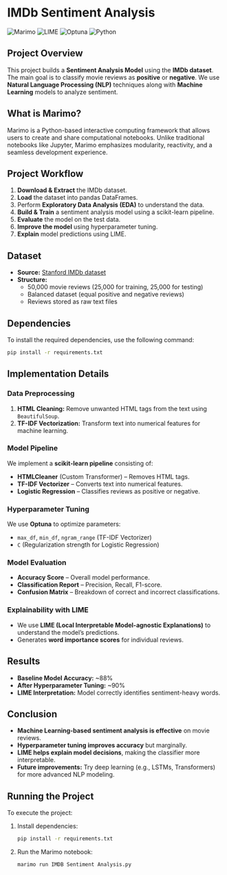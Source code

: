 # IMDb Sentiment Analysis

![Marimo](https://img.shields.io/badge/Marimo-Interactive%20Notebooks-blue)
![LIME](https://img.shields.io/badge/LIME-Explainability-green)
![Optuna](https://img.shields.io/badge/Optuna-Hyperparameter%20Tuning-orange)
![Python](https://img.shields.io/badge/Python-3.8%2B-blue)

## Project Overview
This project builds a **Sentiment Analysis Model** using the **IMDb dataset**. The main goal is to classify movie reviews as **positive** or **negative**. We use **Natural Language Processing (NLP)** techniques along with **Machine Learning** models to analyze sentiment.

## What is Marimo?
Marimo is a Python-based interactive computing framework that allows users to create and share computational notebooks. Unlike traditional notebooks like Jupyter, Marimo emphasizes modularity, reactivity, and a seamless development experience.

## Project Workflow

1. **Download & Extract** the IMDb dataset.
2. **Load** the dataset into pandas DataFrames.
3. Perform **Exploratory Data Analysis (EDA)** to understand the data.
4. **Build & Train** a sentiment analysis model using a scikit-learn pipeline.
5. **Evaluate** the model on the test data.
6. **Improve the model** using hyperparameter tuning.
7. **Explain** model predictions using LIME.

## Dataset
- **Source:** [Stanford IMDb dataset](https://ai.stanford.edu/~amaas/data/sentiment/aclImdb_v1.tar.gz)
- **Structure:**
  - 50,000 movie reviews (25,000 for training, 25,000 for testing)
  - Balanced dataset (equal positive and negative reviews)
  - Reviews stored as raw text files

## Dependencies
To install the required dependencies, use the following command:
```bash
pip install -r requirements.txt
```

## Implementation Details

### Data Preprocessing
1. **HTML Cleaning:** Remove unwanted HTML tags from the text using `BeautifulSoup`.
2. **TF-IDF Vectorization:** Transform text into numerical features for machine learning.

### Model Pipeline
We implement a **scikit-learn pipeline** consisting of:
- **HTMLCleaner** (Custom Transformer) – Removes HTML tags.
- **TF-IDF Vectorizer** – Converts text into numerical features.
- **Logistic Regression** – Classifies reviews as positive or negative.

### Hyperparameter Tuning
We use **Optuna** to optimize parameters:
- `max_df`, `min_df`, `ngram_range` (TF-IDF Vectorizer)
- `C` (Regularization strength for Logistic Regression)

### Model Evaluation
- **Accuracy Score** – Overall model performance.
- **Classification Report** – Precision, Recall, F1-score.
- **Confusion Matrix** – Breakdown of correct and incorrect classifications.

### Explainability with LIME
- We use **LIME (Local Interpretable Model-agnostic Explanations)** to understand the model’s predictions.
- Generates **word importance scores** for individual reviews.

## Results
- **Baseline Model Accuracy:** ~88%
- **After Hyperparameter Tuning:** ~90%
- **LIME Interpretation:** Model correctly identifies sentiment-heavy words.

## Conclusion
- **Machine Learning-based sentiment analysis is effective** on movie reviews.
- **Hyperparameter tuning improves accuracy** but marginally.
- **LIME helps explain model decisions**, making the classifier more interpretable.
- **Future improvements:** Try deep learning (e.g., LSTMs, Transformers) for more advanced NLP modeling.

## Running the Project
To execute the project:
1. Install dependencies:
   ```bash
   pip install -r requirements.txt
   ```
2. Run the Marimo notebook:
   ```bash
   marimo run IMDB Sentiment Analysis.py
   ```

